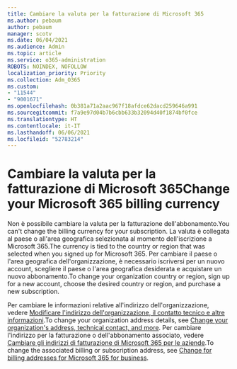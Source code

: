 ```yaml
---
title: Cambiare la valuta per la fatturazione di Microsoft 365
ms.author: pebaum
author: pebaum
manager: scotv
ms.date: 06/04/2021
ms.audience: Admin
ms.topic: article
ms.service: o365-administration
ROBOTS: NOINDEX, NOFOLLOW
localization_priority: Priority
ms.collection: Adm_O365
ms.custom:
- "11544"
- "9001671"
ms.openlocfilehash: 0b381a71a2aac967f18afdce62dacd259646a991
ms.sourcegitcommit: f7a9e97d04b7b6cbb633b32094d40f1874bf0fce
ms.translationtype: HT
ms.contentlocale: it-IT
ms.lasthandoff: 06/06/2021
ms.locfileid: "52783214"
---
```

# <a name="change-your-microsoft-365-billing-currency"></a><span data-ttu-id="b0a23-102">Cambiare la valuta per la fatturazione di Microsoft 365</span><span class="sxs-lookup"><span data-stu-id="b0a23-102">Change your Microsoft 365 billing currency</span></span>

<span data-ttu-id="b0a23-103">Non è possibile cambiare la valuta per la fatturazione dell'abbonamento.</span><span class="sxs-lookup"><span data-stu-id="b0a23-103">You can't change the billing currency for your subscription.</span></span> <span data-ttu-id="b0a23-104">La valuta è collegata al paese o all'area geografica selezionata al momento dell'iscrizione a Microsoft 365.</span><span class="sxs-lookup"><span data-stu-id="b0a23-104">The currency is tied to the country or region that was selected when you signed up for Microsoft 365.</span></span> <span data-ttu-id="b0a23-105">Per cambiare il paese o l'area geografica dell'organizzazione, è necessario iscriversi per un nuovo account, scegliere il paese o l'area geografica desiderata e acquistare un nuovo abbonamento.</span><span class="sxs-lookup"><span data-stu-id="b0a23-105">To change your organization country or region, sign up for a new account, choose the desired country or region, and purchase a new subscription.</span></span> 

<span data-ttu-id="b0a23-106">Per cambiare le informazioni relative all'indirizzo dell'organizzazione, vedere [Modificare l'indirizzo dell'organizzazione, il contatto tecnico e altre informazioni](/microsoft-365/admin/manage/change-address-contact-and-more).</span><span class="sxs-lookup"><span data-stu-id="b0a23-106">To change your organization address details, see [Change your organization's address, technical contact, and more](/microsoft-365/admin/manage/change-address-contact-and-more).</span></span> <span data-ttu-id="b0a23-107">Per cambiare l'indirizzo per la fatturazione o dell'abbonamento associato, vedere [Cambiare gli indirizzi di fatturazione di Microsoft 365 per le aziende](/microsoft-365/commerce/billing-and-payments/change-your-billing-addresses).</span><span class="sxs-lookup"><span data-stu-id="b0a23-107">To change the associated billing or subscription address, see [Change for billing addresses for Microsoft 365 for business](/microsoft-365/commerce/billing-and-payments/change-your-billing-addresses).</span></span> 